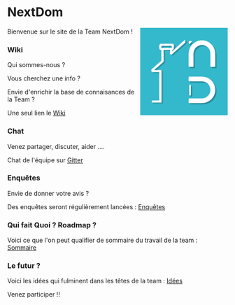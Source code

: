 # NextDom

<img src="images/logoblue.png" align="right">

Bienvenue sur le site de la Team NextDom !

### Wiki 

Qui sommes-nous ?

Vous cherchez une info ? 

Envie d'enrichir la base de connaisances de la Team ?

Une seul lien le [Wiki](https://github.com/NextDom/NextDom/wiki)

### Chat 

Venez partager, discuter, aider ....

Chat de l'équipe sur [Gitter](https://gitter.im/NextDom)

### Enquêtes

Envie de donner votre avis ? 

Des enquêtes seront régulièrement lancées : [Enquêtes](https://github.com/NextDom/NextDom/wiki/Enqu%C3%AAtes)

### Qui fait Quoi ? Roadmap ?

Voici ce que l'on peut qualifier de sommaire du travail de la team : [Sommaire](https://github.com/NextDom/NextDom/wiki/03-Liste-Plugins-&-Roadmap)

### Le futur ?

Voici les idées qui fulminent dans les têtes de la team : [Idées](https://github.com/NextDom/NextDom/wiki/04-Id%C3%A9es)

Venez participer !!

